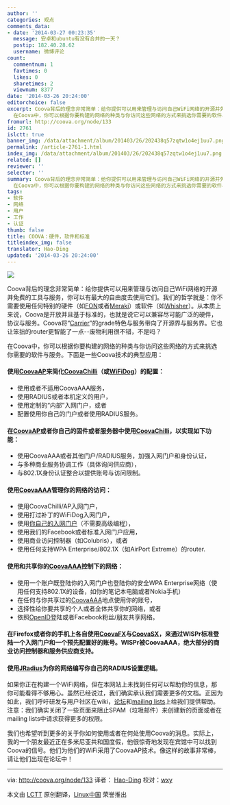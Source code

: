 ```yaml
---
author: ''
categories: 观点
comments_data:
- date: '2014-03-27 00:23:35'
  message: 安卓和ubuntu有没有合并的一天？
  postip: 182.40.28.62
  username: 微博评论
count:
  commentnum: 1
  favtimes: 0
  likes: 0
  sharetimes: 2
  viewnum: 8377
date: '2014-03-26 20:24:00'
editorchoice: false
excerpt: Coova背后的理念非常简单：给你提供可以用来管理与访问自己WiFi网络的开源并免费的工具与服务，你可以有最大的自由度去使用它们。我们的哲学就是：你不需要使用任何特别的硬件（如FON或者Meraki）或软件（如Whisher）。从本质上来说，Coova是开放并且基于标准的，也就是说它可以兼容尽可能广泛的硬件，协议与服务。Coova将Carrier的grade特色与服务带向了开源界与服务界。它也让笨拙的router更智能了一点--废物利用很不错，不是吗？
  在Coova中，你可以根据你要构建的网络的种类与你访问这些网络的方式来挑选你需要的软件与服务。下面是一
fromurl: http://coova.org/node/133
id: 2761
islctt: true
banner_img: /data/attachment/album/201403/26/202438q57zqtw1o4ej1uu7.png
permalink: /article-2761-1.html
index_img: /data/attachment/album/201403/26/202438q57zqtw1o4ej1uu7.png.thumb.jpg
related: []
reviewer: ''
selector: ''
summary: Coova背后的理念非常简单：给你提供可以用来管理与访问自己WiFi网络的开源并免费的工具与服务，你可以有最大的自由度去使用它们。我们的哲学就是：你不需要使用任何特别的硬件（如FON或者Meraki）或软件（如Whisher）。从本质上来说，Coova是开放并且基于标准的，也就是说它可以兼容尽可能广泛的硬件，协议与服务。Coova将Carrier的grade特色与服务带向了开源界与服务界。它也让笨拙的router更智能了一点--废物利用很不错，不是吗？
  在Coova中，你可以根据你要构建的网络的种类与你访问这些网络的方式来挑选你需要的软件与服务。下面是一
tags:
- 软件
- 网络
- 用户
- 工作
- 认证
thumb: false
title: COOVA：硬件，软件和标准
titleindex_img: false
translator: Hao-Ding
updated: '2014-03-26 20:24:00'
---
```


![](/data/attachment/album/201403/26/202438q57zqtw1o4ej1uu7.png)


Coova背后的理念非常简单：给你提供可以用来管理与访问自己WiFi网络的开源并免费的工具与服务，你可以有最大的自由度去使用它们。我们的哲学就是：你不需要使用任何特别的硬件（如[FON](https://corp.fon.com/en)或者[Meraki](https://meraki.cisco.com/)）或软件（如[Whisher](http://www.whisher.com/)）。从本质上来说，Coova是开放并且基于标准的，也就是说它可以兼容尽可能广泛的硬件，协议与服务。Coova将“[Carrier](https://meraki.cisco.com/blog/2008/04/new-carrier-services/)”的grade特色与服务带向了开源界与服务界。它也让笨拙的router更智能了一点--废物利用很不错，不是吗？


在Coova中，你可以根据你要构建的网络的种类与你访问这些网络的方式来挑选你需要的软件与服务。下面是一些Coova技术的典型应用：


#### 使用[CoovaAP](http://coova.org/CoovaAP)来简化[CoovaChilli](http://coova.org/CoovaChilli)（或[WiFiDog](http://dev.wifidog.org/)）的配置：


* 使用或者不适用CoovaAAA服务，
* 使用RADIUS或者本机定义的用户，
* 使用定制的“内部”入网门户，或者
* 配置使用你自己的门户或者使用RADIUS服务。


#### 在[CoovaAP](http://coova.org/CoovaAP)或者你自己的固件或者服务器中使用[CoovaChilli](http://coova.org/CoovaChilli)，以实现如下功能：


* 使用CoovaAAA或者其他门户/RADIUS服务，加强入网门户和身份认证，
* 与多种商业服务协调工作（具体询问供应商），
* 与802.1X身份认证整合以提供账号与访问限制。


#### 使用[CoovaAAA](http://coova.org/CoovaAAA)管理你的网络的访问：


* 使用CoovaChilli/AP入网门户，
* 使用打过补丁的WiFiDog入网门户，
* 使用[你自己的入网门户](http://coova.org/node/80)（不需要高级编程），
* 使用我们的Facebook或者标准入网门户应用，
* 使用商业访问控制器（如Colubris），或者
* 使用任何支持WPA Enterprise/802.1X（如AirPort Extreme）的router.


#### 使用和共享你的[CoovaAAA](http://coova.org/CoovaAAA)控制下的网络：


* 使用一个账户既登陆你的入网门户也登陆你的安全WPA Enterprise网络（使用任何支持802.1X的设备，如你的笔记本电脑或者Nokia手机）
* 在任何与你共享过的[CoovaAAA](http://coova.org/CoovaAAA)地点使用你的账号，
* 选择性给你要共享的个人或者全体共享你的网络，或者
* 依照[OpenID](http://coova.org/node/71)登陆或者Facebook粉丝/朋友共享网络。


#### 在Firefox或者你的手机上各自使用[CoovaFX](http://www.coova.com/CoovaFX)与[CoovaSX](http://www.coova.com/CoovaSX)，来通过WISPr标准登陆一个入网门户和一个预先配置好的账号。WISPr被CoovaAAA，绝大部分的商业访问控制器和服务供应商支持。


#### 使用[JRadius](http://coova.org/JRadius)为你的网络编写你自己的RADIUS设置逻辑。


如果你正在构建一个WiFi网络，但在本网站上未找到任何可以帮助你的信息，那你可能看得不够用心。虽然已经说过，我们确实承认我们需要更多的文档。正因为如此，我们呼吁研发与用户社区在wiki，[论坛](http://coova.org/forum/)和[mailing lists](http://coova.org/MailingLists)上给我们提供帮助。注意：我们确实关闭了一些页面来阻止SPAM（垃圾邮件）来创建新的页面或者在mailing lists中请求获得更多的权限。


我们也希望听到更多的关于你如何使用或者在何处使用Coova的消息。实际上，我的一个朋友最近正在多米尼亚共和国度假，他很惊奇地发现在宾馆中可以找到Coova的信号。他们为他们的WiFi采用了CoovaAP技术。像这样的故事非常棒，请让他们出现在论坛中！




---


via: <http://coova.org/node/133> 译者： [Hao-Ding](https://github.com/Hao-Ding) 校对：[wxy](https://github.com/wxy)


本文由 [LCTT](https://github.com/LCTT/TranslateProject) 原创翻译，[Linux中国](http://linux.cn/) 荣誉推出
